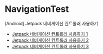 # NavigationTest
[Android] Jetpack 네비게이션 컨트롤러 사용하기

- [Jetpack 네비게이션 컨트롤러 사용하기 1](https://code-algo.tistory.com/1)
- [Jetpack 네비게이션 컨트롤러 사용하기 2](https://code-algo.tistory.com/2)
- [Jetpack 네비게이션 컨트롤러 사용하기 3](https://code-algo.tistory.com/3)
